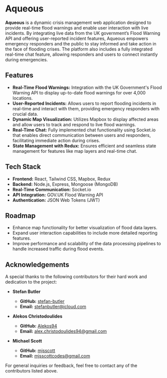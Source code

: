 # Aqueous

**Aqueous** is a dynamic crisis management web application designed to provide real-time flood warnings and enable user interaction with live incidents. By integrating live data from the UK government’s Flood Warning API and offering user-reported incident features, Aqueous empowers emergency responders and the public to stay informed and take action in the face of flooding crises. The platform also includes a fully integrated real-time chat feature, allowing responders and users to connect instantly during emergencies.

## Features

- **Real-Time Flood Warnings:** Integration with the UK Government's Flood Warning API to display up-to-date flood warnings for over 4,000 locations.
- **User-Reported Incidents:** Allows users to report flooding incidents in real-time and interact with them, providing emergency responders with crucial data.
- **Dynamic Map Visualization:** Utilizes Mapbox to display affected areas and allow users to track and respond to live flood warnings.
- **Real-Time Chat:** Fully implemented chat functionality using Socket.io that enables direct communication between users and responders, facilitating immediate action during crises.
- **State Management with Redux:** Ensures efficient and seamless state management for features like map layers and real-time chat.

## Tech Stack

- **Frontend:** React, Tailwind CSS, Mapbox, Redux
- **Backend:** Node.js, Express, Mongoose (MongoDB)
- **Real-Time Communication:** Socket.io
- **API Integration:** GOV.UK Flood Warning API
- **Authentication:** JSON Web Tokens (JWT)

## Roadmap

- Enhance map functionality for better visualization of flood data layers.
- Expand user interaction capabilities to include more detailed reporting features.
- Improve performance and scalability of the data processing pipelines to handle increased traffic during flood events.

## Acknowledgements

A special thanks to the following contributors for their hard work and dedication to the project:

- **Stefan Butler**
  - **GitHub:** [stefan-butler](https://github.com/stefan-butler)
  - **Email:** stefanbutler@icloud.com

- **Alekos Christodoulides**
  - **GitHub:** [Alekos94](https://github.com/Alekos94)
  - **Email:** alex.christodoulides94@gmail.com

- **Michael Scott**
  - **GitHub:** [mjsscott](https://github.com/mjsscott)
  - **Email:** mjsscottcodes@gmail.com

For general inquiries or feedback, feel free to contact any of the contributors listed above.
